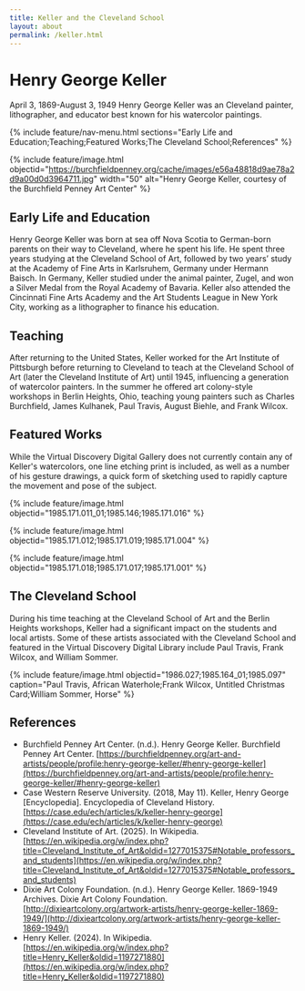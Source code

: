 ```yaml
---
title: Keller and the Cleveland School
layout: about
permalink: /keller.html
---
```


# Henry George Keller
April 3, 1869-August 3, 1949
Henry George Keller was an Cleveland painter, lithographer, and educator best known for his watercolor paintings.

{% include feature/nav-menu.html sections="Early Life and Education;Teaching;Featured Works;The Cleveland School;References" %}

{% include feature/image.html objectid="https://burchfieldpenney.org/cache/images/e56a48818d9ae78a2d9a00d0d3964711.jpg" width="50" alt="Henry George Keller, courtesy of the Burchfield Penney Art Center" %}

## Early Life and Education
Henry George Keller was born at sea off Nova Scotia to German-born parents on their way to Cleveland, where he spent his life. He spent three years studying at the Cleveland School of Art, followed by two years’ study at the Academy of Fine Arts in Karlsruhem, Germany under Hermann Baisch. In Germany, Keller studied under the animal painter, Zugel, and won a Silver Medal from the Royal Academy of Bavaria. Keller also attended the Cincinnati Fine Arts Academy and the Art Students League in New York City, working as a lithographer to finance his education.  

## Teaching 
After returning to the United States, Keller worked for the Art Institute of Pittsburgh before returning to Cleveland to teach at the Cleveland School of Art (later the Cleveland Institute of Art) until 1945, influencing a generation of watercolor painters. In the summer he offered art colony-style workshops in Berlin Heights, Ohio, teaching young painters such as Charles Burchfield, James Kulhanek, Paul Travis, August Biehle, and Frank Wilcox. 

## Featured Works
While the Virtual Discovery Digital Gallery does not currently contain any of Keller's watercolors, one line etching print is included, as well as a number of his gesture drawings, a quick form of sketching used to rapidly capture the movement and pose of the subject.

{% include feature/image.html objectid="1985.171.011_01;1985.146;1985.171.016" %}

{% include feature/image.html objectid="1985.171.012;1985.171.019;1985.171.004" %}

{% include feature/image.html objectid="1985.171.018;1985.171.017;1985.171.001" %}

## The Cleveland School
During his time teaching at the Cleveland School of Art and the Berlin Heights workshops, Keller had a significant impact on the students and local artists. Some of these artists associated with the Cleveland School and featured in the Virtual Discovery Digital Library include Paul Travis, Frank Wilcox, and William Sommer.

{% include feature/image.html objectid="1986.027;1985.164_01;1985.097" caption="Paul Travis, African Waterhole;Frank Wilcox, Untitled Christmas Card;William Sommer, Horse" %}

## References

- Burchfield Penney Art Center. (n.d.). Henry George Keller. Burchfield Penney Art Center. [https://burchfieldpenney.org/art-and-artists/people/profile:henry-george-keller/#henry-george-keller](https://burchfieldpenney.org/art-and-artists/people/profile:henry-george-keller/#henry-george-keller)
- Case Western Reserve University. (2018, May 11). Keller, Henry George [Encyclopedia]. Encyclopedia of Cleveland History. [https://case.edu/ech/articles/k/keller-henry-george](https://case.edu/ech/articles/k/keller-henry-george)
- Cleveland Institute of Art. (2025). In Wikipedia. [https://en.wikipedia.org/w/index.php?title=Cleveland_Institute_of_Art&oldid=1277015375#Notable_professors_and_students](https://en.wikipedia.org/w/index.php?title=Cleveland_Institute_of_Art&oldid=1277015375#Notable_professors_and_students)
- Dixie Art Colony Foundation. (n.d.). Henry George Keller. 1869-1949 Archives. Dixie Art Colony Foundation. [http://dixieartcolony.org/artwork-artists/henry-george-keller-1869-1949/](http://dixieartcolony.org/artwork-artists/henry-george-keller-1869-1949/) 
- Henry Keller. (2024). In Wikipedia. [https://en.wikipedia.org/w/index.php?title=Henry_Keller&oldid=1197271880](https://en.wikipedia.org/w/index.php?title=Henry_Keller&oldid=1197271880)
